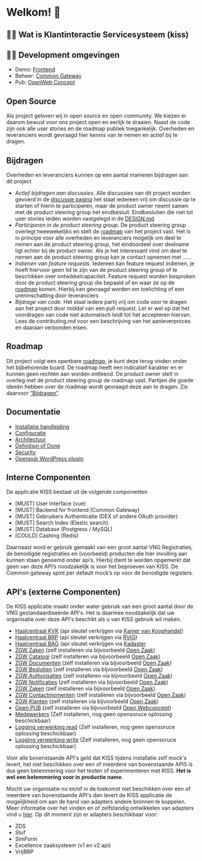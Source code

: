 
# Welkom! 👋

## 🙋‍♀️ Wat is Klantinteractie Servicesysteem (kiss)

## 👩‍💻 Development omgevingen
- Demo: [Frontend](https://kiss-dev.commonground.nu/)
- Beheer: [Common Gateway](https://gateway.kiss-dev.commonground.nu) 
- Pub: [OpenWeb Concept](https://openweb.kiss-dev.commonground.nu/wp-admin)

## Open Source
Als project geloven wij in open source en open community. We kiezen er daarom bewust voor ons project open en eerlijk te draaien. Naast de code zijn ook alle user stories en de roadmap publiek toegankelijk. Overheden en leveranciers wordt gevraagd hier kennis van te nemen en actief bij te dragen.

## Bijdragen
Overheden en leveranciers kunnen op een aantal manieren bijdragen aan dit project

- *Actief bijdragen aan discussies*.  Alle discussies van dit project worden gevoerd in de [discussie pagina](https://github.com/orgs/Klantinteractie-Servicesysteem) het staat iedereen vrij om discussie op te starten of hierin te participeren, maar de product owner neemt samen met de product steering group het eindbesluit. Eindbesluiten die niet tot user stories leiden worden vastgelegd in de [DESIGN.md](https://github.com/Klantinteractie-Servicesysteem/KISS-frontend/blob/main/DESIGN.md).
- *Participeren in de product steering group*. De product steering group overlegt tweewekelijks en stelt de [roadmap](https://github.com/orgs/Klantinteractie-Servicesysteem/projects/1/views/1) van het project vast.  Het is in principe voor alle overheden en leveranciers mogelijk om deel te nemen aan de product steering group, het eindoordeel over deelname ligt echter bij de product owner.  Als je het interessant vind om deel te nemen aan de product steering group kan je contact opnemen met ……
- *Indienen van feature requests*. Iedereen kan feature request indienen, je hoeft hiervoor geen lid te zijn van de product steering group of te beschikken over ontwikkelcapaciteit.  Feature request worden besproken door de product steering group die bepaald of en waar ze op de [roadmap](https://github.com/orgs/Klantinteractie-Servicesysteem/projects/1/views/1) komen. Hierbij kan gevraagd worden om toelichting of een ureninschatting door leveranciers
- *Bijdrage van code*. Het staat iedere partij vrij om code voor te dragen aan het project door middel van een pull request. Let er wel op dat het voordragen van code niet automatisch leidt tot het accepteren hiervan. Lees de contributing.md voor een beschrijving van het aanleverproces en daaraan verbonden eisen.

## Roadmap
Dit project volgt een openbare [roadmap](https://github.com/orgs/Klantinteractie-Servicesysteem/projects/1/views/1), je kunt deze terug vinden onder het bijbehorende board. De roadmap heeft een indicatief karakter en er kunnen geen rechten aan worden ontleend. De product owner stelt in overleg met de product steering group de roadmap vast. Partijen die goede ideeën hebben over de roadmap wordt gevraagd deze aan te dragen. Zie daarvoor [“Bijdragen”](#bijdragen).

## Documentatie
- [Installatie handleiding](/docs/INSTALLATION.md)
- [Configuratie](/docs/CONFIGURATIE.md)
- [Architectuur](/docs/Architectuur.md)
- [Definition of Done](/docs/DEFINITIONOFDONE.md)
- [Security](/docs/SECURITY.md)
- [Openpub WordPress plugin](https://github.com/Klantinteractie-Servicesysteem/Openpub#readme)

## Interne Componenten

De applicatie KISS bestaat uit de volgende componenten
-	[MUST]  User Interface (vue)
-	[MUST]  Backend for frontend (Common Gateway)
-	[MUST]  Gebruikers Authenticatie (DEX of andere OAuth provider)
-	[MUST]  Search Index (Elastic search)
-	[MUST]  Database (Postgress / MySQL)
-	[COULD] Cashing (Redis)

Daarnaast word er gebruik gemaakt van een groot aantal VNG Registraties, de benodigde registraties en (voorbeeld) producten die hier invulling aan kunnen staan genoemd onder api’s. Hierbij dient te worden opgemerkt dat geen van deze API’s noodzakelijk is voor het beproeven van KISS. De Common gateway spint per default mock’s op voor de benodigde registers. 

## API's (externe Componenten)
De KISS applicatie maakt onder water gebruik van een groot aantal door de VNG gestandaardiseerde API's. Het is daarmee noodzakelijk dat uw organisatie over deze API's beschikt als u van KISS gebruik wil maken.

- [Haalcentraal KVK](https://github.com/VNG-Realisatie/Haal-Centraal-HR-bevragen) (api sleutel verkrijgen via [Kamer van Koophandel](https://www.kvk.nl/producten-bestellen/koppeling-handelsregister/kvk-api/))
- [Haalcentraal BRP](https://vng-realisatie.github.io/Haal-Centraal-BRP-bevragen/) (api sleutel verkrijgen via [RVIG](https://www.rvig.nl/brp/gebruikers-van-de-basisregistratie-personen-brp))
- [Haalcentraal BAG](https://github.com/VNG-Realisatie/Haal-Centraal-BAG-bevragen) (api sleutel verkrijgen via [Kadaster](https://www.kadaster.nl/zakelijk/producten/adressen-en-gebouwen/bag-api-huidige-bevragingen)
- [ZGW Zaken](https://vng-realisatie.github.io/gemma-zaken/standaard/zaken/) (zelf installeren via bijvoorbeeld [Open Zaak](https://openzaak.org/))
- [ZGW Catalogi](https://vng-realisatie.github.io/gemma-zaken/standaard/catalogi/) (zelf installeren via bijvoorbeeld [Open Zaak](https://openzaak.org/))
- [ZGW Documenten](https://vng-realisatie.github.io/gemma-zaken/standaard/documenten/) (zelf installeren via bijvoorbeeld [Open Zaak](https://openzaak.org/))
- [ZGW Beslutien](https://vng-realisatie.github.io/gemma-zaken/standaard/besluiten/) (zelf installeren via bijvoorbeeld [Open Zaak](https://openzaak.org/))
- [ZGW Authorisaties](https://vng-realisatie.github.io/gemma-zaken/standaard/autorisaties/) (zelf installeren via bijvoorbeeld [Open Zaak](https://openzaak.org/))
- [ZGW Notificaties](https://vng-realisatie.github.io/gemma-zaken/standaard/notificaties/) (zelf installeren via bijvoorbeeld [Open Zaak](https://openzaak.org/))
- [ZGW Zaken](https://vng-realisatie.github.io/gemma-zaken/standaard/zaken/) (zelf installeren via bijvoorbeeld [Open Zaak](https://openzaak.org/))
- [ZGW Contactmomenten](https://vng-realisatie.github.io/gemma-zaken/standaard/contactmomenten/) (zelf installeren via bijvoorbeeld [Open Zaak](https://openzaak.org/))
- [ZGW Klanten](https://vng-realisatie.github.io/gemma-zaken/standaard/klanten/) (zelf installeren via bijvoorbeeld [Open Zaak](https://openzaak.org/))
- [Open PUB](https://redocly.github.io/redoc/?url=https://raw.githubusercontent.com/ConductionNL/PUB_publiccode/main/PUB_OAS.json&nocors) (zelf installeren via bijvoorbeeld [Open Webconcept](https://github.com/OpenWebconcept/open-government-publications))
- [Medewerkers](https://redocly.github.io/redoc/?url=https://raw.githubusercontent.com/ConductionNL/medewerkercatalogus/master/api/public/schema/openapi.yaml&nocors) (Zelf installeren, nog geen opensoruce oplossing beschickbaar)
- [Logging verwerking read](https://redocly.github.io/redoc/?url=https://raw.githubusercontent.com/VNG-Realisatie/gemma-verwerkingenlogging/master/docs/api-read/oas-specification/logging-verwerkingen-api/openapi.yaml&nocors) (Zelf installeren, nog geen opensoruce oplossing beschickbaar)
- [Logging verwerking write](https://redocly.github.io/redoc/?url=https://raw.githubusercontent.com/VNG-Realisatie/gemma-verwerkingenlogging/master/docs/api-write/oas-specification/logging-verwerkingen-api/openapi.yaml&nocors) (Zelf installeren, nog geen opensoruce oplossing beschickbaar)

Voor alle bovenstaande API's geld dat KISS tijdens installatie zelf mock's levert, het niet beschikken over een of meerdere van bovenstaande APIS is dus geen belemmering voor het testen of experimenteren met KISS. **Het is wel een belemmering voor in productie name**.

Mocht uw organisatie nu en/of in de toekomst niet beschikken over een of meerdere van bovenstaande API's dan levert de KISS applicatie de mogelijkheid om aan de hand van adapters andere bronnen te koppelen. Meer informatie over het vinden en of zelfstandig ontwikkelen van adapters vind u [hier](). Op dit moment zijn er adapters beschikbaar voor:

- ZDS
- Stuf
- SimForm
- Excellence zaaksysteem (v1 en v2 api)
- VrijBRP
